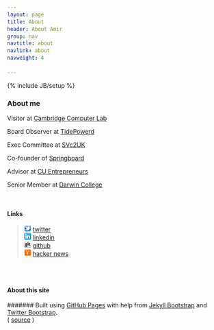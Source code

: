 ```yaml
---
layout: page
title: About
header: About Amir
group: nav
navtitle: about
navlink: about
navweight: 4

---
```

{% include JB/setup %}

### About me

Visitor at [Cambridge Computer Lab][]

Board Observer at [TidePowerd][]

Exec Committee at [SVc2UK][]

Co-founder of [Springboard][]

Advisor at [CU Entrepreneurs][]

Senior Member at [Darwin College][]

[Cambridge Computer Lab]: http://www.cl.cam.ac.uk
[CU Entrepreneurs]: http://www.cue.org.uk
[Darwin College]: http://www.darwin.cam.ac.uk
[Springboard]: http://springboard.com
[SVc2UK]: http://svc2uk.com
[TidePowerd]: http://www.tidepowerd.com

<br />

#### Links

> ![amirmc on twitter](/icons/twitter_16.png) [twitter][] <br />
> ![amir on linkedin](/icons/linkedin_16.png) [linkedin][] <br />
> ![amirmc on github](/icons/github_16.png) [github][] <br />
> ![amirmc on hacker news](/icons/yc_16.png) [hacker news][]

<!-- <a href="https://twitter.com/amirmc/"><img src="/icons/twitter_16.png" alt="amirmc on Twitter" style="border-width:0" /></a>
  <a href="http://www.linkedin.com/in/amirchaudhry/"><img src="/icons/linkedin_16.png" alt="amir on LinkedIn" style="border-width:0" /></a>
  <a href="https://github.com/amirmc/"><img src="/icons/github_16.png" alt="amirmc on GitHub" style="border-width:0" /></a>
  <a href="http://news.ycombinator.com/threads?id=amirmc/"><img src="/icons/yc_16.png" alt="amirmc on Hacker News" style="border-width:0" /></a> -->

[twitter]: http://twitter.com/amirmc
[linkedin]: http://www.linkedin.com/in/amirchaudhry
[github]: https://github.com/amirmc/
[hacker news]: http://news.ycombinator.com/threads?id=amirmc

<br />

<br />

#### About this site

####### Built using [GitHub Pages][] with help from [Jekyll Bootstrap][] and [Twitter Bootstrap][]. <br /> ( [source][] )


[GitHub Pages]: http://pages.github.com/
[Jekyll Bootstrap]: http://jekyllbootstrap.com/
[Twitter Bootstrap]: http://twitter.github.com/bootstrap/
[source]: https://github.com/amirmc/amirmc.github.com